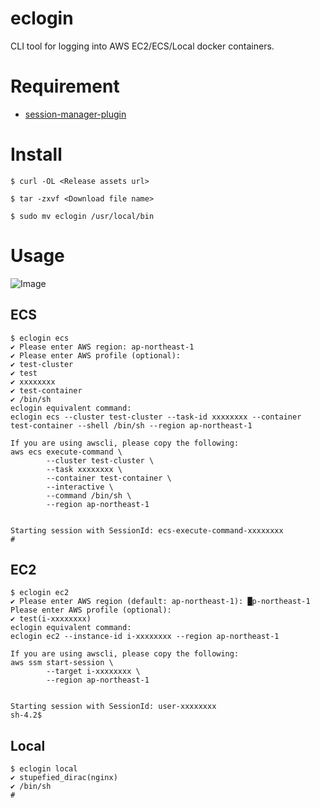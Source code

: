 # eclogin
CLI tool for logging into AWS EC2/ECS/Local docker containers.

# Requirement
- [session-manager-plugin](https://docs.aws.amazon.com/ja_jp/systems-manager/latest/userguide/session-manager-working-with-install-plugin.html)

# Install
```
$ curl -OL <Release assets url>

$ tar -zxvf <Download file name>

$ sudo mv eclogin /usr/local/bin
```

# Usage
![Image](https://github.com/user-attachments/assets/9be3359f-ac63-4dd1-a976-9cbc2aab4aed)
## ECS
```
$ eclogin ecs                                                                          
✔ Please enter AWS region: ap-northeast-1
✔ Please enter AWS profile (optional): 
✔ test-cluster
✔ test
✔ xxxxxxxx
✔ test-container
✔ /bin/sh
eclogin equivalent command:
eclogin ecs --cluster test-cluster --task-id xxxxxxxx --container test-container --shell /bin/sh --region ap-northeast-1

If you are using awscli, please copy the following:
aws ecs execute-command \
        --cluster test-cluster \
        --task xxxxxxxx \
        --container test-container \
        --interactive \
        --command /bin/sh \
        --region ap-northeast-1


Starting session with SessionId: ecs-execute-command-xxxxxxxx
# 
```

## EC2
```
$ eclogin ec2
✔ Please enter AWS region (default: ap-northeast-1): █p-northeast-1
Please enter AWS profile (optional): 
✔ test(i-xxxxxxxx)
eclogin equivalent command:
eclogin ec2 --instance-id i-xxxxxxxx --region ap-northeast-1

If you are using awscli, please copy the following:
aws ssm start-session \
        --target i-xxxxxxxx \
        --region ap-northeast-1


Starting session with SessionId: user-xxxxxxxx
sh-4.2$ 
```

## Local
```
$ eclogin local                                                                        
✔ stupefied_dirac(nginx)
✔ /bin/sh
# 
```